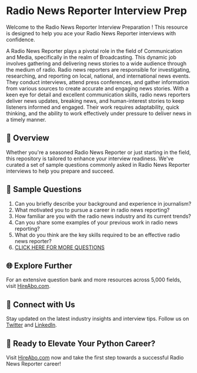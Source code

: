 # Radio News Reporter Interview Prep

Welcome to the Radio News Reporter Interview Preparation ! This resource is designed to help you ace your Radio News Reporter interviews with confidence.

A Radio News Reporter plays a pivotal role in the field of Communication and Media, specifically in the realm of Broadcasting. This dynamic job involves gathering and delivering news stories to a wide audience through the medium of radio. Radio news reporters are responsible for investigating, researching, and reporting on local, national, and international news events. They conduct interviews, attend press conferences, and gather information from various sources to create accurate and engaging news stories. With a keen eye for detail and excellent communication skills, radio news reporters deliver news updates, breaking news, and human-interest stories to keep listeners informed and engaged. Their work requires adaptability, quick thinking, and the ability to work effectively under pressure to deliver news in a timely manner.

## 🚀 Overview

Whether you're a seasoned Radio News Reporter or just starting in the field, this repository is tailored to enhance your interview readiness. We've curated a set of sample questions commonly asked in Radio News Reporter interviews to help you prepare and succeed.

## 📝 Sample Questions

1. Can you briefly describe your background and experience in journalism?
2. What motivated you to pursue a career in radio news reporting?
3. How familiar are you with the radio news industry and its current trends?
4. Can you share some examples of your previous work in radio news reporting?
5. What do you think are the key skills required to be an effective radio news reporter?
6. [CLICK HERE FOR MORE QUESTIONS](https://hireabo.com/job/8_2_32/Radio%20News%20Reporter)

## 🌐 Explore Further

For an extensive question bank and more resources across 5,000 fields, visit [HireAbo.com](https://www.hireabo.com).

## 📱 Connect with Us

Stay updated on the latest industry insights and interview tips. Follow us on [Twitter](https://twitter.com/hireabo) and [LinkedIn](https://www.linkedin.com/in/hire-abo-3609972a8/).

## 🚀 Ready to Elevate Your Python Career?

Visit [HireAbo.com](https://www.hireabo.com) now and take the first step towards a successful Radio News Reporter career!